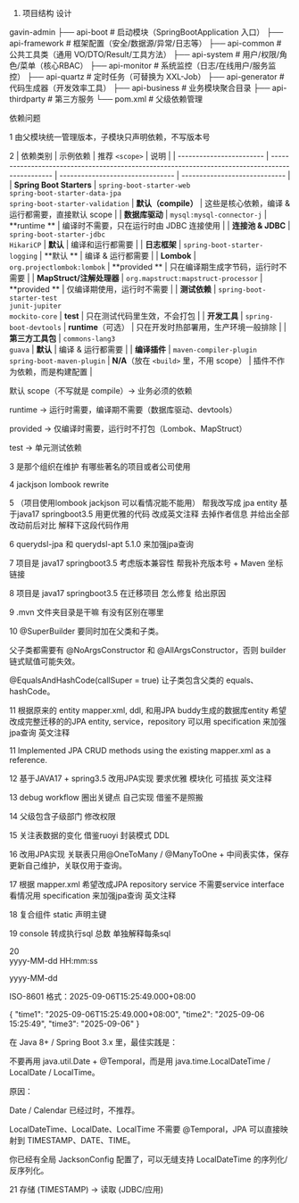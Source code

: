 1. 项目结构 设计

gavin-admin
├── api-boot # 启动模块（SpringBootApplication 入口）
├── api-framework # 框架配置（安全/数据源/异常/日志等）
├── api-common # 公共工具类（通用 VO/DTO/Result/工具方法）
├── api-system # 用户/权限/角色/菜单（核心RBAC）
├── api-monitor # 系统监控（日志/在线用户/服务监控）
├── api-quartz # 定时任务（可替换为 XXL-Job）
├── api-generator # 代码生成器（开发效率工具）
├── api-business # 业务模块聚合目录
├── api-thirdparty # 第三方服务
└── pom.xml # 父级依赖管理

依赖问题

1 由父模块统一管理版本，子模块只声明依赖，不写版本号

2 | 依赖类别 | 示例依赖 | 推荐 `<scope>`                     | 说明 |
| ------------------------ | ----------------------------------------------------------------------------------------------- | -------------------------------- | ----------------------------- |
| **Spring Boot Starters** | `spring-boot-starter-web`<br>`spring-boot-starter-data-jpa`<br>
`spring-boot-starter-validation` | **默认（compile）**                  | 这些是核心依赖，编译 & 运行都需要，直接默认
scope |
| **数据库驱动**                |
`mysql:mysql-connector-j`                                                                       | **runtime
**                      | 编译时不需要，只在运行时由 JDBC 连接使用 |
| **连接池 & JDBC**           | `spring-boot-starter-jdbc`<br>
`HikariCP`                                                        | **默认**                           |
编译和运行都需要 |
| **日志框架**                 |
`spring-boot-starter-logging`                                                                   | **默认
**                           | 编译 & 运行都需要 |
| **Lombok**               |
`org.projectlombok:lombok`                                                                      | **provided
**                     | 只在编译期生成字节码，运行时不需要 |
| **MapStruct/注解处理器**      |
`org.mapstruct:mapstruct-processor`                                                             | **provided
**                     | 仅编译期使用，运行时不需要 |
| **测试依赖**                 | `spring-boot-starter-test`<br>`junit-jupiter`<br>
`mockito-core`                                 | **test**                         | 只在测试代码里生效，不会打包 |
| **开发工具**                 |
`spring-boot-devtools`                                                                          | **runtime**（可选） |
只在开发时热部署用，生产环境一般排除 |
| **第三方工具包**               | `commons-lang3`<br>
`guava`                                                                      | **默认**                           |
编译 & 运行都需要 |
| **编译插件**                 | `maven-compiler-plugin`<br>
`spring-boot-maven-plugin`                                           | **N/A**（放在 `<build>` 里，不用 scope） |
插件不作为依赖，而是构建配置 |

默认 scope（不写就是 compile）→ 业务必须的依赖

runtime → 运行时需要，编译期不需要（数据库驱动、devtools）

provided → 仅编译时需要，运行时不打包（Lombok、MapStruct）

test → 单元测试依赖

3 是那个组织在维护 有哪些著名的项目或者公司使用

4 jackjson lombook rewrite

5 （项目使用lombook jackjson 可以看情况能不能用）
帮我改写成 jpa entity
基于java17 springboot3.5 用更优雅的代码 改成英文注释 去掉作者信息 并给出全部改动前后对比
解释下这段代码作用

6 querydsl-jpa 和 querydsl-apt 5.1.0 来加强jpa查询

7 项目是 java17 springboot3.5 考虑版本兼容性 帮我补充版本号 + Maven 坐标链接

8 项目是 java17 springboot3.5 在迁移项目 怎么修复 给出原因

9 .mvn 文件夹目录是干嘛 有没有区别在哪里

10 @SuperBuilder 要同时加在父类和子类。

父子类都需要有 @NoArgsConstructor 和 @AllArgsConstructor，否则 builder 链式赋值可能失效。

@EqualsAndHashCode(callSuper = true) 让子类包含父类的 equals、hashCode。

11 根据原来的 entity mapper.xml, ddl, 和用JPA buddy生成的数据库entity
希望改成完整迁移的的JPA entity, service，repository
可以用 specification 来加强jpa查询 英文注释

11 Implemented JPA CRUD methods using the existing mapper.xml as a reference.

12 基于JAVA17 + spring3.5 改用JPA实现 要求优雅 模块化 可插拔 英文注释

13 debug workflow 圈出关键点 自己实现 借鉴不是照搬

14 父级包含子级部门 修改权限

15 关注表数据的变化 借鉴ruoyi 封装模式 DDL

16 改用JPA实现 关联表只用@OneToMany / @ManyToOne + 中间表实体，保存更新自己维护，关联仅用于查询。

17 根据 mapper.xml
希望改成JPA repository service 不需要service interface
看情况用 specification 来加强jpa查询 英文注释

18 复合组件 static 声明主键

19 console 转成执行sql 总数 单独解释每条sql

20  
yyyy-MM-dd HH:mm:ss

yyyy-MM-dd

ISO-8601 格式：2025-09-06T15:25:49.000+08:00

{
"time1": "2025-09-06T15:25:49.000+08:00",
"time2": "2025-09-06 15:25:49",
"time3": "2025-09-06"
}

在 Java 8+ / Spring Boot 3.x 里，最佳实践是：

不要再用 java.util.Date + @Temporal，而是用 java.time.LocalDateTime / LocalDate / LocalTime。

原因：

Date / Calendar 已经过时，不推荐。

LocalDateTime、LocalDate、LocalTime 不需要 @Temporal，JPA 可以直接映射到 TIMESTAMP、DATE、TIME。

你已经有全局 JacksonConfig 配置了，可以无缝支持 LocalDateTime 的序列化/反序列化。

21  存储 (TIMESTAMP) → 读取 (JDBC/应用)